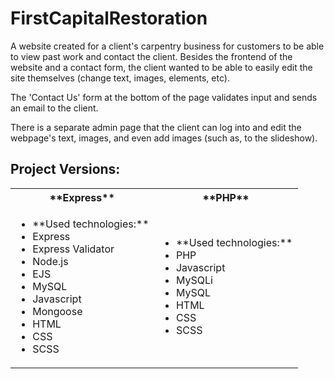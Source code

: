 ﻿# FirstCapitalRestoration
A website created for a client's carpentry business for customers to be able to view past work and contact the client. Besides the frontend of the website and a contact form, the client wanted to be able to easily edit the site themselves (change text, images, elements, etc).

The 'Contact Us' form at the bottom of the page validates input and sends an email to the client.

There is a separate admin page that the client can log into and edit the webpage's text, images, and even add images (such as, to the slideshow).

## Project Versions:

<table>
  <tbody>
    <tr>
      <th>**Express**</th>
      <th>**PHP**</th>
    </tr>
    <tr>
      <td>
        <ul>
          <li> **Used technologies:** </li>
          <li>Express</li>
          <li>Express Validator</li>
          <li>Node.js</li>
          <li>EJS</li>
          <li>MySQL</li>
          <li>Javascript</li>
          <li>Mongoose</li>
          <li>HTML</li>
          <li>CSS</li>
          <li>SCSS</li>
        </ul>
      </td>
      <td align="top">
        <ul>
          <li>**Used technologies:**</li>
          <li>PHP</li>
          <li>Javascript</li>
          <li>MySQLi</li>
          <li>MySQL</li>
          <li>HTML</li>
          <li>CSS</li>
          <li>SCSS</li>
        </ul>
      </td>
    </tr>
    
  </tbody>
</table>


